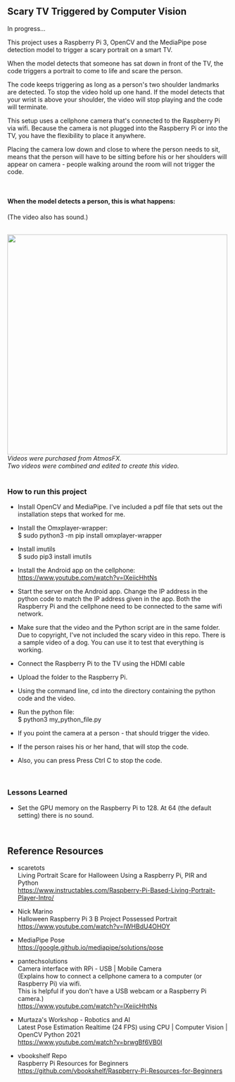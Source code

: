 ## Scary TV Triggered by Computer Vision

In progress...

This project uses a Raspberry Pi 3, OpenCV and the MediaPipe pose detection model to trigger a scary portrait on a smart TV. 

When the model detects that someone has sat down in front of the TV, the code triggers a portrait to come to life and scare the person. 

The code keeps triggering as long as a person's two shoulder landmarks are detected. To stop the video hold up one hand. If the model detects that your wrist is above your shoulder, the video will stop playing and the code will terminate.

This setup uses a cellphone camera that's connected to the Raspberry Pi via wifi. Because the camera is not plugged into the Raspberry Pi or into the TV, you have the flexibility to place it anywhere.

Placing the camera low down and close to where the person needs to sit, means that the person will have to be sitting before his or her shoulders will appear on camera - people walking around the room will not trigger the code.

<br>

#### When the model detects a person, this is what happens:
(The video also has sound.)

<br>
<img src="https://github.com/vbookshelf/Scary-TV-Triggered-by-Computer-Vision/blob/main/images/scare-portrait5.gif" width="500"></img>
<i>Videos were purchased from AtmosFX.<br>
Two videos were combined and edited to create this video.</i>
<br>

<br>


### How to run this project

- Install OpenCV and MediaPipe. I've included a pdf file that sets out the installation steps that worked for me.
- Install the Omxplayer-wrapper:<br>
$ sudo python3 -m pip install omxplayer-wrapper

- Install imutils<br>
$ sudo pip3 install imutils

- Install the Android app on the cellphone:<br>
https://www.youtube.com/watch?v=lXeiicHhtNs
- Start the server on the Android app. Change the IP address in the python code to match the IP address given in the app. Both the Raspberry Pi and the cellphone need to be connected to the same wifi network.

- Make sure that the video and the Python script are in the same folder. Due to copyright, I've not included the scary video in this repo. There is a sample video of a dog. You can use it to test that everything is working.
- Connect the Raspberry Pi to the TV using the HDMI cable
- Upload the folder to the Raspberry Pi.


- Using the command line, cd into the directory containing the python code and the video.
- Run the python file:<br>
$ python3 my_python_file.py

- If you point the camera at a person - that should trigger the video.
- If the person raises his or her hand, that will stop the code.
- Also, you can press Press Ctrl C to stop the code.

<br>

### Lessons Learned

- Set the GPU memory on the Raspberry Pi to 128. At 64 (the default setting) there is no sound.

<br>

## Reference Resources

- scaretots<br>
Living Portrait Scare for Halloween Using a Raspberry Pi, PIR and Python<br>
https://www.instructables.com/Raspberry-Pi-Based-Living-Portrait-Player-Intro/

- Nick Marino<br>
Halloween Raspberry Pi 3 B Project Possessed Portrait<br>
https://www.youtube.com/watch?v=IWHBdU4OHOY

- MediaPipe Pose<br>
https://google.github.io/mediapipe/solutions/pose

- pantechsolutions<br>
Camera interface with RPi - USB | Mobile Camera<br>
(Explains how to connect a cellphone camera to a computer (or Raspberry Pi) via wifi.<br>
This is helpful if you don't have a USB webcam or a Raspberry Pi camera.)<br>
https://www.youtube.com/watch?v=lXeiicHhtNs

- Murtaza's Workshop - Robotics and AI<br>
Latest Pose Estimation Realtime (24 FPS) using CPU | Computer Vision | OpenCV Python 2021<br>
https://www.youtube.com/watch?v=brwgBf6VB0I

- vbookshelf Repo<br>
Raspberry Pi Resources for Beginners<br>
https://github.com/vbookshelf/Raspberry-Pi-Resources-for-Beginners


<br>
